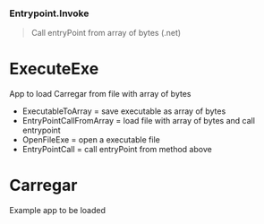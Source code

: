 ### Entrypoint.Invoke

> Call entryPoint from array of bytes (.net)

# ExecuteExe
App to load Carregar from file with array of bytes
* ExecutableToArray = save executable as array of bytes
* EntryPointCallFromArray = load file with array of bytes and call entrypoint
* OpenFileExe = open a executable file
* EntryPointCall = call entryPoint from method above

# Carregar
Example app to be loaded
